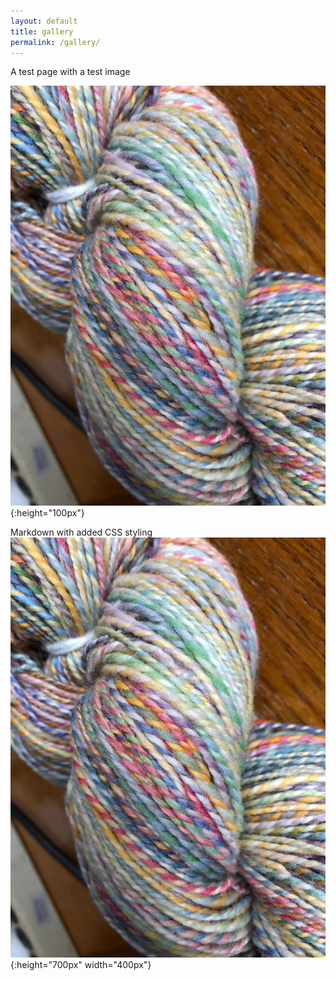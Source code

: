 ```yaml
---
layout: default
title: gallery
permalink: /gallery/
---
```

A test page with a test image


![a photograph of a skein of multicolored yarn, internal link](../images/spun_yarn.jpeg){:height="100px"}


Markdown with added CSS styling
![test](../images/spun_yarn.jpeg){:height="700px" width="400px"}